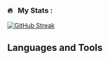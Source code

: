 ### 🔥 &nbsp; My Stats :
[![GitHub Streak](https://streak-stats.demolab.com?user=&theme=vue&user=phuang07)](https://git.io/streak-stats)


## Languages and Tools
<!--
**phuang07/phuang07** is a ✨ _special_ ✨ repository because its `README.md` (this file) appears on your GitHub profile.

Here are some ideas to get you started:

- 🔭 I’m currently working on ...
- 🌱 I’m currently learning ...
- 👯 I’m looking to collaborate on ...
- 🤔 I’m looking for help with ...
- 💬 Ask me about ...
- 📫 How to reach me: ...
- 😄 Pronouns: ...
- ⚡ Fun fact: ...
-->
